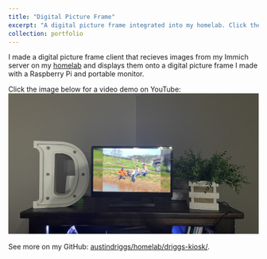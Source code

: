 ```yaml
---
title: "Digital Picture Frame"
excerpt: "A digital picture frame integrated into my homelab. Click the image below for a video demo on YouTube:<br/><img src='/images/driggs-kiosk.jpg' alt='Driggs Kiosk Demo' width='500' style='border:0;'>"
collection: portfolio
---
```


I made a digital picture frame client that recieves images from my Immich server on my [homelab](https://austindriggs.github.io/portfolio/homelab) and displays them onto a digital picture frame I made with a Raspberry Pi and portable monitor.

Click the image below for a video demo on YouTube:  
<a href="https://www.youtube.com/watch?v=NeSkeHkIKjA" target="_blank">
  <img src="/images/driggs-kiosk.jpg" alt="Driggs Kiosk Demo" width="1000" style="border:0;">
</a>

See more on my GitHub: [austindriggs/homelab/driggs-kiosk/](https://github.com/austindriggs/homelab/tree/main/driggs-kiosk).
